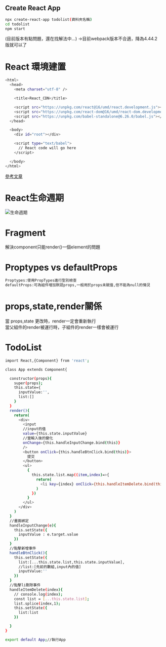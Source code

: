 <h2>Create React App</h2>

```bash
npx create-react-app todolist(資料夾名稱)
cd todolist
npm start
```
(目前版本有點問題，還在找解法中...)
->目前webpack版本不合適，降為4.44.2版就可以了

<h1>React 環境建置</h1>

```bash
<html>
  <head>
    <meta charset="utf-8" />

    <title>React_CDN</title>

    <script src="https://unpkg.com/react@16/umd/react.development.js"></script>
    <script src="https://unpkg.com/react-dom@16/umd/react-dom.development.js"></script>
    <script src="https://unpkg.com/babel-standalone@6.26.0/babel.js"></script>
  </head>

  <body>
    <div id="root"></div>

    <script type="text/babel">
      // React code will go here
    </script>

  </body>
</html>
```

[參考文章](https://askie.today/react-setting-cdn-and-creatreactapp/)

<h1>React生命週期</h1>

![生命週期](https://ithelp.ithome.com.tw/upload/images/20181203/20112494N2SZZRYeMV.png)

<h1>Fragment</h1>
解決component只能render()一個element的問題

<h1>Proptypes vs defaultProps</h1>

```bash
Proptypes:使用PropTypes進行型別檢查
defaultProps:可為組件增加默認props,一般用於props未賦值,但不能為null的情況
```

<h1>props,state,render關係</h1>

當 props,state 更改時，render一定會重新執行<br>
當父組件的render被運行時，子組件的render一樣會被運行

<h1>TodoList</h1>

```bash
import React,{Component} from 'react';

class App extends Component{

  constructor(props){
    super(props);
    this.state={
      inputValue:'',
      list:[]
    }
  }
  render(){
    return(
      <div>
        <input 
        //input的值
        value={this.state.inputValue}
        //當輸入後的變化
        onChange={this.handleInputChange.bind(this)}
        />
        <button onClick={this.handleBtnClick.bind(this)}>
          提交
        </button>
        <ul>
          {
            this.state.list.map((item,index)=>{
              return(
                <li key={index} onClick={this.handleItemDelete.bind(this,index)}>{item}</li>
              ) 
            })
          }
        </ul>
      </div>
    )
  }
  //畫面綁定
  handleInputChange(e){
    this.setState({
      inputValue : e.target.value
    })
  }
  //點擊新增事件
  handleBtnClick(){
    this.setState({
      list:[...this.state.list,this.state.inputValue],
      //list:[先前的數組,input內的值]
      inputValue:''
    })
  }
  //點擊li刪除事件
  handleItemDelete(index){
    // console.log(index);
    const list = [...this.state.list];
    list.splice(index,1);
    this.setState({
      list:list
    })

  }
}

export default App;//執行App
```
